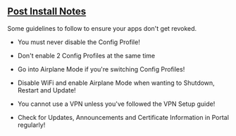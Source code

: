 ## [Post Install Notes](accent://)

Some guidelines to follow to ensure your apps don't get revoked.

- You must never disable the Config Profile!

- Don't enable 2 Config Profiles at the same time

- Go into Airplane Mode if you're switching Config Profiles!

- Disable WiFi and enable Airplane Mode when wanting to Shutdown, Restart and Update!

- You cannot use a VPN unless you've followed the VPN Setup guide!

- Check for Updates, Announcements and Certificate Information in Portal regularly!
